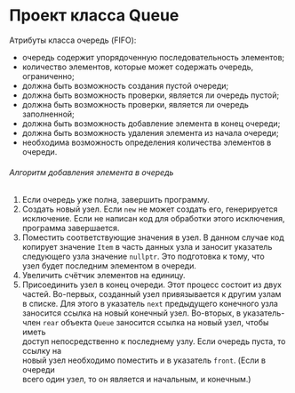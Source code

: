 # Проект класса Queue  
Атрибуты класса очередь (FIFO):  
 - очередь содержит упорядоченную последовательность элементов;
 - количество элементов, которые может содержать очередь, ограниченно;
 - должна быть возможность создания пустой очереди;
 - должна быть возможность проверки, является ли очередь пустой;
 - должна быть возможность проверки, является ли очередь заполненной;
 - должна быть возможность добавление элемента в конец очереди;
 - должна быть возможность удаления элемента из начала очереди;
 - необходима возможность определения количества элементов в очереди.  
 
###### Алгоритм добавления элемента в очередь  
1. Если очередь уже полна, завершить программу.  
2. Создать новый узел. Если `new` не может создать его, генерируется  
   исключение. Если не написан код для обработки этого исключения,  
   программа завершается.
3. Поместить соответствующие значения в узел. В данном случае код  
   копирует значение `Item` в часть данных узла и заносит указатель  
   следующего узла значение `nullptr`. Это подготовка к тому, что  
   узел будет последним элементом в очереди.  
4. Увеличить счётчик элементов на единицу.  
5. Присоединить узел в конец очереди. Этот процесс состоит из двух  
   частей. Во-первых, созданный узел привязывается к другим узлам  
   в списке. Для этого в указатель `next` предыдущего конечного узла  
   заносится ссылка на новый конечный узел. Во-вторых, в указатель-  
   член `rear` объекта `Queue` заносится ссылка на новый узел, чтобы иметь  
   доступ непосредственно к последнему узлу. Если очередь пуста, то ссылку на  
   новый узел необходимо поместить и в указатель `front`. (Если в очереди  
   всего один узел, то он является и начальным, и конечным.)  
   